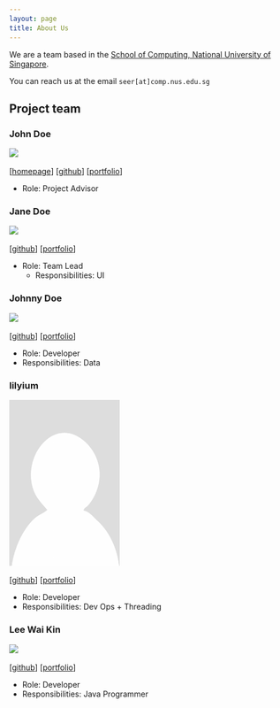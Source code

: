 ```yaml
---
layout: page
title: About Us
---
```


We are a team based in the [School of Computing, National University of Singapore](https://www.comp.nus.edu.sg).

You can reach us at the email `seer[at]comp.nus.edu.sg`

## Project team

### John Doe

<img src="images/johndoe.png" width="200px">

[[homepage](http://www.comp.nus.edu.sg/~damithch)]
[[github](https://github.com/johndoe)]
[[portfolio](team/johndoe.md)]

* Role: Project Advisor

### Jane Doe

<img src="images/johndoe.png" width="200px">

[[github](http://github.com/johndoe)]
[[portfolio](team/johndoe.md)]

* Role: Team Lead
  * Responsibilities: UI

### Johnny Doe

<img src="images/johndoe.png" width="200px">

[[github](http://github.com/johndoe)] [[portfolio](team/johndoe.md)]

* Role: Developer
* Responsibilities: Data

### lilyium

<img src="images/lilyium.png" width="200px">

[[github](http://github.com/lilyium)]
[[portfolio](team/lilyium.md)]

* Role: Developer
* Responsibilities: Dev Ops + Threading

### Lee Wai Kin

<img src="images/leewaikin19.png" width="200px">

[[github](http://github.com/leewaikin19)]
[[portfolio](team/johndoe.md)]

* Role: Developer
* Responsibilities: Java Programmer
